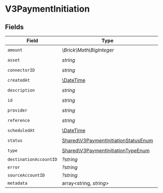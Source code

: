 # V3PaymentInitiation


## Fields

| Field                                                                                        | Type                                                                                         | Required                                                                                     | Description                                                                                  |
| -------------------------------------------------------------------------------------------- | -------------------------------------------------------------------------------------------- | -------------------------------------------------------------------------------------------- | -------------------------------------------------------------------------------------------- |
| `amount`                                                                                     | *\Brick\Math\BigInteger*                                                                     | :heavy_check_mark:                                                                           | N/A                                                                                          |
| `asset`                                                                                      | *string*                                                                                     | :heavy_check_mark:                                                                           | N/A                                                                                          |
| `connectorID`                                                                                | *string*                                                                                     | :heavy_check_mark:                                                                           | N/A                                                                                          |
| `createdAt`                                                                                  | [\DateTime](https://www.php.net/manual/en/class.datetime.php)                                | :heavy_check_mark:                                                                           | N/A                                                                                          |
| `description`                                                                                | *string*                                                                                     | :heavy_check_mark:                                                                           | N/A                                                                                          |
| `id`                                                                                         | *string*                                                                                     | :heavy_check_mark:                                                                           | N/A                                                                                          |
| `provider`                                                                                   | *string*                                                                                     | :heavy_check_mark:                                                                           | N/A                                                                                          |
| `reference`                                                                                  | *string*                                                                                     | :heavy_check_mark:                                                                           | N/A                                                                                          |
| `scheduledAt`                                                                                | [\DateTime](https://www.php.net/manual/en/class.datetime.php)                                | :heavy_check_mark:                                                                           | N/A                                                                                          |
| `status`                                                                                     | [Shared\V3PaymentInitiationStatusEnum](../../Models/Shared/V3PaymentInitiationStatusEnum.md) | :heavy_check_mark:                                                                           | N/A                                                                                          |
| `type`                                                                                       | [Shared\V3PaymentInitiationTypeEnum](../../Models/Shared/V3PaymentInitiationTypeEnum.md)     | :heavy_check_mark:                                                                           | N/A                                                                                          |
| `destinationAccountID`                                                                       | *?string*                                                                                    | :heavy_minus_sign:                                                                           | N/A                                                                                          |
| `error`                                                                                      | *?string*                                                                                    | :heavy_minus_sign:                                                                           | N/A                                                                                          |
| `sourceAccountID`                                                                            | *?string*                                                                                    | :heavy_minus_sign:                                                                           | N/A                                                                                          |
| `metadata`                                                                                   | array<string, *string*>                                                                      | :heavy_minus_sign:                                                                           | N/A                                                                                          |